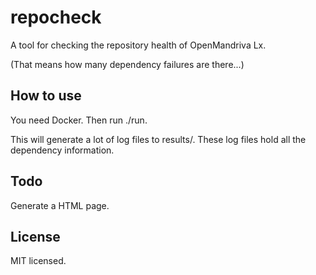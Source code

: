 # repocheck

A tool for checking the repository health of OpenMandriva Lx.

(That means how many dependency failures are there...)

## How to use

You need Docker. Then run ./run.

This will generate a lot of log files to results/. These log files hold all
the dependency information.

## Todo

Generate a HTML page.

## License

MIT licensed.
